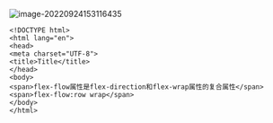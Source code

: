 ![image-20220924153116435](https://manv-typora.oss-cn-hangzhou.aliyuncs.com/typora-imgimage-20220924153116435.png)

```
<!DOCTYPE html>
<html lang="en">
<head>
<meta charset="UTF-8">
<title>Title</title>
</head>
<body>
<span>flex-flow属性是flex-direction和flex-wrap属性的复合属性</span>
<span>flex-flow:row wrap</span>
</body>
</html>
```

